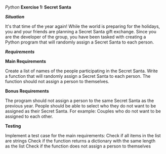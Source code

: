 *Python*
**Exercise 1: Secret Santa**

***Situation***

It's that time of the year again! While the world is preparing for the holidays, you and your friends are planning a Secret Santa gift exchange. Since you are the developer of the group, you have been tasked with creating a Python program that will randomly assign a Secret Santa to each person.

***Requirements***

****Main Requirements****

Create a list of names of the people participating in the Secret Santa.
Write a function that will randomly assign a Secret Santa to each person.
The function should not assign a person to themselves.

****Bonus Requirements****

The program should not assign a person to the same Secret Santa as the previous year.
People should be able to select who they do not want to be assigned as their Secret Santa. For example: Couples who do not want to be assigned to each other.

****Testing****

Implement a test case for the main requirements:
Check if all items in the list are strings
Check if the function returns a dictionary with the same length as the list
Check if the function does not assign a person to themselves


